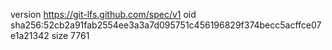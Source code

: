 version https://git-lfs.github.com/spec/v1
oid sha256:52cb2a91fab2554ee3a3a7d095751c456196829f374becc5acffce07e1a21342
size 7761
